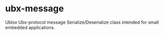 # ubx-message
Ublox Ubx-protocol message Serialize/Deserialize class intended for small embedded applications.
